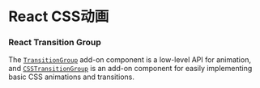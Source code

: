# React CSS动画

### React Transition Group

The [`TransitionGroup`](https://github.com/reactjs/react-transition-group/tree/v1-stable#low-level-api-transitiongroup) add-on component is a low-level API for animation, and [`CSSTransitionGroup`](https://github.com/reactjs/react-transition-group/tree/v1-stable#high-level-api-csstransitiongroup) is an add-on component for easily implementing basic CSS animations and transitions.